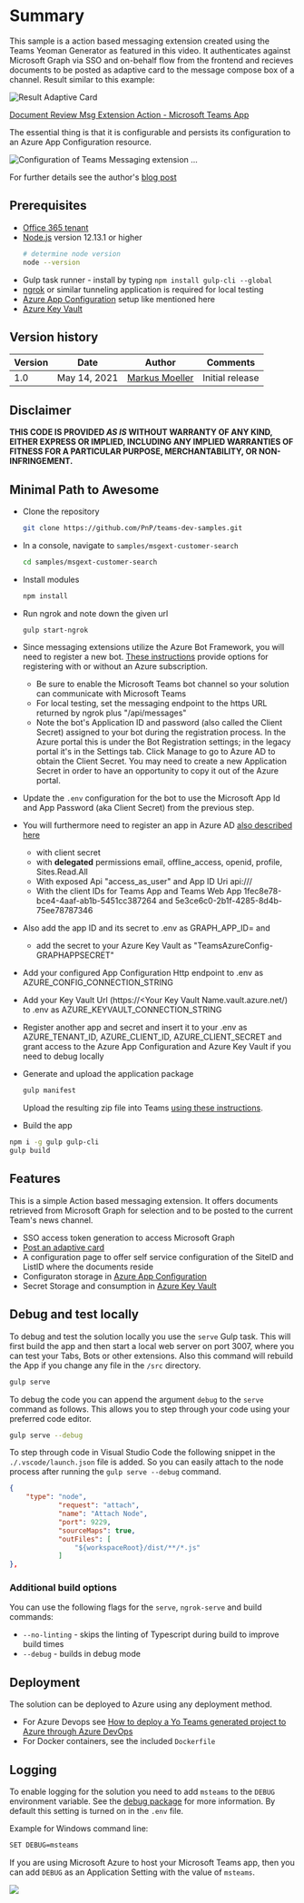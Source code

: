 # Summary

This sample is a action based messaging extension created using the Teams Yeoman Generator as featured in this video. It authenticates against Microsoft Graph via SSO and on-behalf flow from the frontend and recieves documents to be posted as adaptive card to the message compose box of a channel.
Result similar to this example:

![Result Adaptive Card](https://mmsharepoint.files.wordpress.com/2020/08/14pickedadaptivecardresult.png)

[Document Review Msg Extension Action - Microsoft Teams App](https://github.com/mmsharepoint/teams-dev-samples/tree/contribspfx/samples/msgext-graph-action-docreview)

The essential thing is that it is configurable and persists its configuration to an Azure App Configuration resource.

![Configuration of Teams Messaging extension ...](https://mmsharepoint.files.wordpress.com/2021/05/08fetchtask_configurefirst.png?w=946)

For further details see the author's [blog post](https://mmsharepoint.wordpress.com/2021/05/17/configure-teams-applications-with-azure-app-configuration-nodejs/)

## Prerequisites

* [Office 365 tenant](https://dev.office.com/sharepoint/docs/spfx/set-up-your-development-environment)
* [Node.js](https://nodejs.org) version 12.13.1 or higher
    ```bash
    # determine node version
    node --version
    ```
* Gulp task runner - install by typing `npm install gulp-cli --global`
* [ngrok](https://ngrok.com) or similar tunneling application is required for local testing
* [Azure App Configuration](https://docs.microsoft.com/en-us/azure/azure-app-configuration/quickstart-aspnet-core-app?tabs=core5x#create-an-app-configuration-store) setup like mentioned here
* [Azure Key Vault](https://docs.microsoft.com/en-us/azure/key-vault/general/)


## Version history

Version|Date|Author|Comments
-------|----|----|--------
1.0|May 14, 2021|[Markus Moeller](https://twitter.com/moeller2_0)|Initial release

## Disclaimer

**THIS CODE IS PROVIDED *AS IS* WITHOUT WARRANTY OF ANY KIND, EITHER EXPRESS OR IMPLIED, INCLUDING ANY IMPLIED WARRANTIES OF FITNESS FOR A PARTICULAR PURPOSE, MERCHANTABILITY, OR NON-INFRINGEMENT.**

## Minimal Path to Awesome
- Clone the repository

    ```bash
    git clone https://github.com/PnP/teams-dev-samples.git
    ```

- In a console, navigate to `samples/msgext-customer-search`

    ```bash
    cd samples/msgext-customer-search
    ```

- Install modules

    ```bash
    npm install
    ```

- Run ngrok and note down the given url

    ```bash
    gulp start-ngrok
    ```
- Since messaging extensions utilize the Azure Bot Framework, you will need to register a new bot. 
[These instructions](https://docs.microsoft.com/en-us/microsoftteams/platform/bots/how-to/create-a-bot-for-teams#register-your-web-service-with-the-bot-framework) provide options for registering with or without an Azure subscription. 
  - Be sure to enable the Microsoft Teams bot channel so your solution can communicate with Microsoft Teams
  - For local testing, set the messaging endpoint to the https URL returned by ngrok plus "/api/messages"
  - Note the bot's Application ID and password (also called the Client Secret) assigned to your bot during the registration process. In the Azure portal this is under the Bot Registration settings; in the legacy portal it's in the Settings tab. Click Manage to go to Azure AD to obtain the Client Secret. You may need to create a new Application Secret in order to have an opportunity to copy it out of the Azure portal. 
- Update the `.env` configuration for the bot to use the Microsoft App Id and App Password (aka Client Secret) from the previous step.
- You will furthermore need to register an app in Azure AD [also described here](https://mmsharepoint.wordpress.com/2020/07/03/a-microsoft-teams-messaging-extension-with-authentication-and-access-to-microsoft-graph-i/)
  - with client secret
  - with **delegated** permissions email, offline_access, openid, profile, Sites.Read.All
  - With exposed Api "access_as_user" and App ID Uri api://<NGrok-Url>/<App ID>
  - With the client IDs for Teams App and Teams Web App 1fec8e78-bce4-4aaf-ab1b-5451cc387264 and 5e3ce6c0-2b1f-4285-8d4b-75ee78787346
- Also add the app ID and its secret to .env as GRAPH_APP_ID= and 
    - add the secret to your Azure Key Vault as "TeamsAzureConfig-GRAPHAPPSECRET"
- Add your configured App Configuration Http endpoint to .env as AZURE_CONFIG_CONNECTION_STRING
- Add your Key Vault Url (https://<Your Key Vault Name.vault.azure.net/)  to .env as AZURE_KEYVAULT_CONNECTION_STRING
- Register another app and secret and insert it to your .env as AZURE_TENANT_ID, AZURE_CLIENT_ID, AZURE_CLIENT_SECRET and grant access to the Azure App Configuration and Azure Key Vault if you need to debug locally
- Generate and upload the application package
  ```bash
  gulp manifest
  ```
  Upload the resulting zip file into Teams [using these instructions](https://docs.microsoft.com/en-us/microsoftteams/platform/concepts/deploy-and-publish/apps-upload).

- Build the app
``` bash
npm i -g gulp gulp-cli
gulp build
```
## Features
This is a simple Action based messaging extension. It offers documents retrieved from Microsoft Graph for selection and to be posted to the current Team's news channel.
* SSO access token generation to access Microsoft Graph
* [Post an adaptive card](https://adaptivecards.io/)
* A configuration page to offer self service configuration of the SiteID and ListID where the documents reside
* Configuraton storage in [Azure App Configuration](https://github.com/Azure/azure-sdk-for-js/tree/master/sdk/appconfiguration/app-configuration)
* Secret Storage and consumption in [Azure Key Vault](https://github.com/Azure/azure-sdk-for-js/blob/master/sdk/keyvault/keyvault-secrets/samples/typescript/src/helloWorld.ts)


## Debug and test locally

To debug and test the solution locally you use the `serve` Gulp task. This will first build the app and then start a local web server on port 3007, where you can test your Tabs, Bots or other extensions. Also this command will rebuild the App if you change any file in the `/src` directory.

``` bash
gulp serve
```

To debug the code you can append the argument `debug` to the `serve` command as follows. This allows you to step through your code using your preferred code editor.

``` bash
gulp serve --debug
```

To step through code in Visual Studio Code the following snippet in the `./.vscode/launch.json` file is added. So you can easily attach to the node process after running the `gulp serve --debug` command.

``` json
{
    "type": "node",
            "request": "attach",
            "name": "Attach Node",
            "port": 9229,
            "sourceMaps": true,
            "outFiles": [
                "${workspaceRoot}/dist/**/*.js"
            ]
},
```

### Additional build options

You can use the following flags for the `serve`, `ngrok-serve` and build commands:

* `--no-linting` - skips the linting of Typescript during build to improve build times
* `--debug` - builds in debug mode

## Deployment

The solution can be deployed to Azure using any deployment method.

* For Azure Devops see [How to deploy a Yo Teams generated project to Azure through Azure DevOps](https://www.wictorwilen.se/blog/deploying-yo-teams-and-node-apps/)
* For Docker containers, see the included `Dockerfile`

## Logging

To enable logging for the solution you need to add `msteams` to the `DEBUG` environment variable. See the [debug package](https://www.npmjs.com/package/debug) for more information. By default this setting is turned on in the `.env` file.

Example for Windows command line:

``` bash
SET DEBUG=msteams
```

If you are using Microsoft Azure to host your Microsoft Teams app, then you can add `DEBUG` as an Application Setting with the value of `msteams`.

<img src="https://telemetry.sharepointpnp.com/teams-dev-samples/samples/msgext-graph-action-config" />